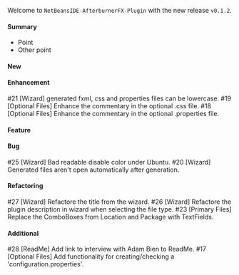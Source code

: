Welcome to `NetBeansIDE-AfterburnerFX-Plugin` with the new release `v0.1.2`.



#### Summary
* Point
* Other point



#### New



#### Enhancement
#21 [Wizard] generated fxml, css and properties files can be lowercase.
#19 [Optional Files] Enhance the commentary in the optional .css file.
#18 [Optional Files] Enhance the commentary in the optional .properties file.



#### Feature



#### Bug
#25 [Wizard] Bad readable disable color under Ubuntu.
#20 [Wizard] Generated files aren't open automatically after generation.



#### Refactoring
#27 [Wizard] Refactore the title from the wizard.
#26 [Wizard] Refactore the plugin description in wizard when selecting the file type.
#23 [Primary Files] Replace the ComboBoxes from Location and Package with TextFields.



#### Additional



[//]: # (Issues which will be integrated in this release)
#28 [ReadMe] Add link to interview with Adam Bien to ReadMe.
#17 [Optional Files] Add functionality for creating/checking a 'configuration.properties'.
